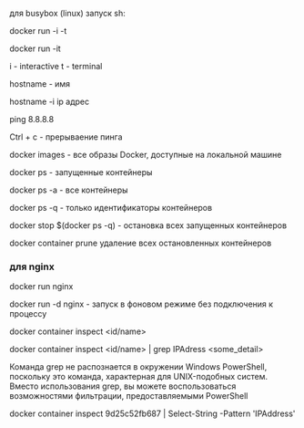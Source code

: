 для busybox (linux)
запуск sh:

docker run -i -t

docker run -it <name>

i - interactive
t - terminal

hostname - имя

hostname -i ip адрес

ping 8.8.8.8

Ctrl + c - прерываение пинга

docker images - все образы Docker, доступные на локальной машине

docker ps - запущенные контейнеры

docker ps -a - все контейнеры

docker ps -q - только идентификаторы контейнеров

docker stop $(docker ps -q) - остановка всех запущенных контейнеров

docker container prune удаление всех остановленных контейнеров

### для nginx

docker run nginx

docker run -d nginx - запуск в фоновом режиме без подключения к процессу

docker container inspect <id/name>

docker container inspect <id/name> | grep IPAdress <some_detail>

Команда grep не распознается в окружении Windows PowerShell, поскольку это команда, характерная для UNIX-подобных систем. Вместо использования grep, вы можете воспользоваться возможностями фильтрации, предоставляемыми PowerShell

docker container inspect 9d25c52fb687 | Select-String -Pattern 'IPAddress'

